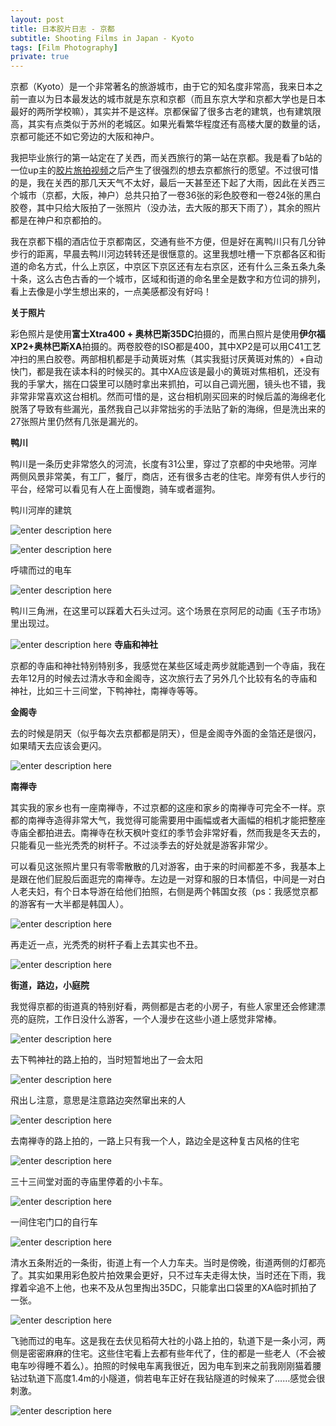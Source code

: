 ```yaml
---
layout: post
title: 日本胶片日志 - 京都
subtitle: Shooting Films in Japan - Kyoto
tags: [Film Photography]
private: true
---
```


京都（Kyoto）是一个非常著名的旅游城市，由于它的知名度非常高，我来日本之前一直以为日本最发达的城市就是东京和京都（而且东京大学和京都大学也是日本最好的两所学校嘛），其实并不是这样。京都保留了很多古老的建筑，也有建筑限高，其实有点类似于苏州的老城区。如果光看繁华程度还有高楼大厦的数量的话，京都可能还不如它旁边的大阪和神户。

我把毕业旅行的第一站定在了关西，而关西旅行的第一站在京都。我是看了b站的一位up主的[胶片旅拍视频](https://www.bilibili.com/video/BV1sJ411x7zB?share_source=copy_web)之后产生了很强烈的想去京都旅行的愿望。不过很可惜的是，我在关西的那几天天气不太好，最后一天甚至还下起了大雨，因此在关西三个城市（京都，大阪，神户）总共只拍了一卷36张的彩色胶卷和一卷24张的黑白胶卷，其中只给大阪拍了一张照片（没办法，去大阪的那天下雨了），其余的照片都是在神户和京都拍的。

我在京都下榻的酒店位于京都南区，交通有些不方便，但是好在离鸭川只有几分钟步行的距离，早晨去鸭川河边转转还是很惬意的。这里我想吐槽一下京都各区和街道的命名方式，什么上京区，中京区下京区还有左右京区，还有什么三条五条九条十条，这么古色古香的一个城市，区域和街道的命名里全是数字和方位词的排列，看上去像是小学生想出来的，一点美感都没有好吗！



**关于照片**

彩色照片是使用**富士Xtra400 + 奥林巴斯35DC**拍摄的，而黑白照片是使用**伊尔福XP2+奥林巴斯XA**拍摄的。两卷胶卷的ISO都是400，其中XP2是可以用C41工艺冲扫的黑白胶卷。两部相机都是手动黄斑对焦（其实我挺讨厌黄斑对焦的）+自动快门，都是我在读本科的时候买的。其中XA应该是最小的黄斑对焦相机，还没有我的手掌大，揣在口袋里可以随时拿出来抓拍，可以自己调光圈，镜头也不错，我非常非常喜欢这台相机。然而可惜的是，这台相机刚买回来的时候后盖的海绵老化脱落了导致有些漏光，虽然我自己以非常拙劣的手法贴了新的海绵，但是洗出来的27张照片里仍然有几张是漏光的。


**鸭川**

鸭川是一条历史非常悠久的河流，长度有31公里，穿过了京都的中央地带。河岸两侧风景非常美，有工厂，餐厅，商店，还有很多古老的住宅。岸旁有供人步行的平台，经常可以看见有人在上面慢跑，骑车或者遛狗。

鸭川河岸的建筑

![enter description here](./images/kamo1.jpg)

![enter description here](./images/kamo2.jpg)

呼啸而过的电车

![enter description here](./images/kamo5.jpg)



鸭川三角洲，在这里可以踩着大石头过河。这个场景在京阿尼的动画《玉子市场》里出现过。

![enter description here](./images/kamo4.jpg)
**寺庙和神社**

京都的寺庙和神社特别特别多，我感觉在某些区域走两步就能遇到一个寺庙，我在去年12月的时候去过清水寺和金阁寺，这次旅行去了另外几个比较有名的寺庙和神社，比如三十三间堂，下鸭神社，南禅寺等等。


**金阁寺**

去的时候是阴天（似乎每次去京都都是阴天），但是金阁寺外面的金箔还是很闪，如果晴天去应该会更闪。

![enter description here](./images/temp1.jpg)


**南禅寺**

其实我的家乡也有一座南禅寺，不过京都的这座和家乡的南禅寺可完全不一样。京都的南禅寺造得非常大气，我觉得可能需要用中画幅或者大画幅的相机才能把整座寺庙全都拍进去。南禅寺在秋天枫叶变红的季节会非常好看，然而我是冬天去的，只能看见一些光秃秃的树杆子。不过淡季去的好处就是游客非常少。


可以看见这张照片里只有零零散散的几对游客，由于来的时间都差不多，我基本上是跟在他们屁股后面逛完的南禅寺。左边是一对穿和服的日本情侣，中间是一对白人老夫妇，有个日本导游在给他们拍照，右侧是两个韩国女孩（ps：我感觉京都的游客有一大半都是韩国人）。

![enter description here](./images/nan2.jpg)

再走近一点，光秃秃的树杆子看上去其实也不丑。

![enter description here](./images/nan1.jpg)


**街道，路边，小庭院**

我觉得京都的街道真的特别好看，两侧都是古老的小房子，有些人家里还会修建漂亮的庭院，工作日没什么游客，一个人漫步在这些小道上感觉非常棒。

![enter description here](./images/road1.jpg)

去下鸭神社的路上拍的，当时短暂地出了一会太阳

![enter description here](./images/road2.jpg)


飛出し注意，意思是注意路边突然窜出来的人

![enter description here](./images/road3.jpg)

去南禅寺的路上拍的，一路上只有我一个人，路边全是这种复古风格的住宅

![enter description here](./images/road4.jpg)

三十三间堂对面的寺庙里停着的小卡车。

![enter description here](./images/car1.jpg)


一间住宅门口的自行车

![enter description here](./images/car3.jpg)

清水五条附近的一条街，街道上有一个人力车夫。当时是傍晚，街道两侧的灯都亮了。其实如果用彩色胶片拍效果会更好，只不过车夫走得太快，当时还在下雨，我撑着伞追不上他，也来不及从包里掏出35DC，只能拿出口袋里的XA临时抓拍了一张。

![enter description here](./images/car2.jpg)


飞驰而过的电车。这是我在去伏见稻荷大社的小路上拍的，轨道下是一条小河，两侧是密密麻麻的住宅。这些住宅看上去都有些年代了，住的都是一些老人（不会被电车吵得睡不着么）。拍照的时候电车离我很近，因为电车到来之前我刚刚猫着腰钻过轨道下高度1.4m的小隧道，倘若电车正好在我钻隧道的时候来了……感觉会很刺激。

![enter description here](./images/car4.jpg)

